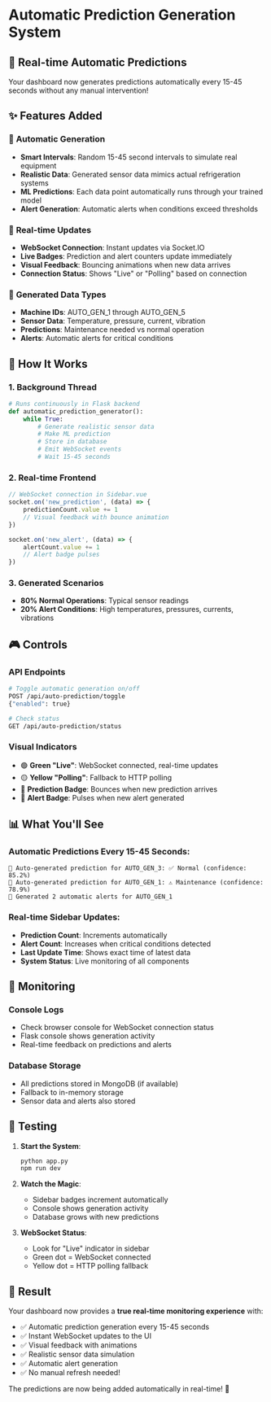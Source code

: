 # Automatic Prediction Generation System

## 🤖 Real-time Automatic Predictions

Your dashboard now generates predictions automatically every 15-45 seconds without any manual intervention!

## ✨ Features Added

### 🔄 **Automatic Generation**
- **Smart Intervals**: Random 15-45 second intervals to simulate real equipment
- **Realistic Data**: Generated sensor data mimics actual refrigeration systems
- **ML Predictions**: Each data point automatically runs through your trained model
- **Alert Generation**: Automatic alerts when conditions exceed thresholds

### 📡 **Real-time Updates**
- **WebSocket Connection**: Instant updates via Socket.IO
- **Live Badges**: Prediction and alert counters update immediately
- **Visual Feedback**: Bouncing animations when new data arrives
- **Connection Status**: Shows "Live" or "Polling" based on connection

### 🎯 **Generated Data Types**
- **Machine IDs**: AUTO_GEN_1 through AUTO_GEN_5
- **Sensor Data**: Temperature, pressure, current, vibration
- **Predictions**: Maintenance needed vs normal operation
- **Alerts**: Automatic alerts for critical conditions

## 🚀 How It Works

### 1. **Background Thread**
```python
# Runs continuously in Flask backend
def automatic_prediction_generator():
    while True:
        # Generate realistic sensor data
        # Make ML prediction
        # Store in database
        # Emit WebSocket events
        # Wait 15-45 seconds
```

### 2. **Real-time Frontend**
```javascript
// WebSocket connection in Sidebar.vue
socket.on('new_prediction', (data) => {
    predictionCount.value += 1
    // Visual feedback with bounce animation
})

socket.on('new_alert', (data) => {
    alertCount.value += 1
    // Alert badge pulses
})
```

### 3. **Generated Scenarios**
- **80% Normal Operations**: Typical sensor readings
- **20% Alert Conditions**: High temperatures, pressures, currents, vibrations

## 🎮 Controls

### API Endpoints
```bash
# Toggle automatic generation on/off
POST /api/auto-prediction/toggle
{"enabled": true}

# Check status
GET /api/auto-prediction/status
```

### Visual Indicators
- 🟢 **Green "Live"**: WebSocket connected, real-time updates
- 🟡 **Yellow "Polling"**: Fallback to HTTP polling
- 🔵 **Prediction Badge**: Bounces when new prediction arrives
- 🔴 **Alert Badge**: Pulses when new alert generated

## 📊 What You'll See

### Automatic Predictions Every 15-45 Seconds:
```
🤖 Auto-generated prediction for AUTO_GEN_3: ✅ Normal (confidence: 85.2%)
🤖 Auto-generated prediction for AUTO_GEN_1: ⚠️ Maintenance (confidence: 78.9%)
🚨 Generated 2 automatic alerts for AUTO_GEN_1
```

### Real-time Sidebar Updates:
- **Prediction Count**: Increments automatically
- **Alert Count**: Increases when critical conditions detected
- **Last Update Time**: Shows exact time of latest data
- **System Status**: Live monitoring of all components

## 🔧 Monitoring

### Console Logs
- Check browser console for WebSocket connection status
- Flask console shows generation activity
- Real-time feedback on predictions and alerts

### Database Storage
- All predictions stored in MongoDB (if available)
- Fallback to in-memory storage
- Sensor data and alerts also stored

## 🎯 Testing

1. **Start the System**:
   ```bash
   python app.py
   npm run dev
   ```

2. **Watch the Magic**:
   - Sidebar badges increment automatically
   - Console shows generation activity
   - Database grows with new predictions

3. **WebSocket Status**:
   - Look for "Live" indicator in sidebar
   - Green dot = WebSocket connected
   - Yellow dot = HTTP polling fallback

## 🚀 Result

Your dashboard now provides a **true real-time monitoring experience** with:
- ✅ Automatic prediction generation every 15-45 seconds
- ✅ Instant WebSocket updates to the UI
- ✅ Visual feedback with animations
- ✅ Realistic sensor data simulation
- ✅ Automatic alert generation
- ✅ No manual refresh needed!

The predictions are now being added automatically in real-time! 🎉
